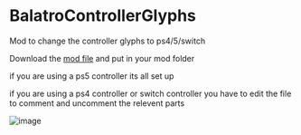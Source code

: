# BalatroControllerGlyphs
Mod to change the controller glyphs to ps4/5/switch

Download the [mod file](https://github.com/NopoTheGamer/BalatroControllerGlyphs/blob/master/ControllerGlyphs.lua) and put in your mod folder

if you are using a ps5 controller its all set up

if you are using a ps4 controller or switch controller you have to edit the file to comment and uncomment the relevent parts


![image](https://github.com/user-attachments/assets/e094e14c-35ee-497c-abe7-d8b6bbaabd13)
